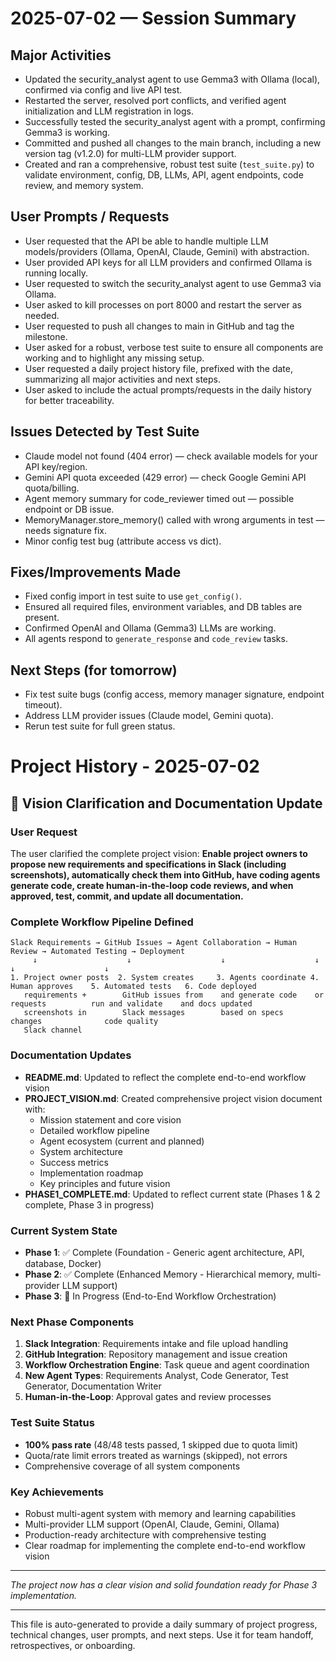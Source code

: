 # 2025-07-02 — Session Summary

## Major Activities
- Updated the security_analyst agent to use Gemma3 with Ollama (local), confirmed via config and live API test.
- Restarted the server, resolved port conflicts, and verified agent initialization and LLM registration in logs.
- Successfully tested the security_analyst agent with a prompt, confirming Gemma3 is working.
- Committed and pushed all changes to the main branch, including a new version tag (v1.2.0) for multi-LLM provider support.
- Created and ran a comprehensive, robust test suite (`test_suite.py`) to validate environment, config, DB, LLMs, API, agent endpoints, code review, and memory system.

## User Prompts / Requests
- User requested that the API be able to handle multiple LLM models/providers (Ollama, OpenAI, Claude, Gemini) with abstraction.
- User provided API keys for all LLM providers and confirmed Ollama is running locally.
- User requested to switch the security_analyst agent to use Gemma3 via Ollama.
- User asked to kill processes on port 8000 and restart the server as needed.
- User requested to push all changes to main in GitHub and tag the milestone.
- User asked for a robust, verbose test suite to ensure all components are working and to highlight any missing setup.
- User requested a daily project history file, prefixed with the date, summarizing all major activities and next steps.
- User asked to include the actual prompts/requests in the daily history for better traceability.

## Issues Detected by Test Suite
- Claude model not found (404 error) — check available models for your API key/region.
- Gemini API quota exceeded (429 error) — check Google Gemini API quota/billing.
- Agent memory summary for code_reviewer timed out — possible endpoint or DB issue.
- MemoryManager.store_memory() called with wrong arguments in test — needs signature fix.
- Minor config test bug (attribute access vs dict).

## Fixes/Improvements Made
- Fixed config import in test suite to use `get_config()`.
- Ensured all required files, environment variables, and DB tables are present.
- Confirmed OpenAI and Ollama (Gemma3) LLMs are working.
- All agents respond to `generate_response` and `code_review` tasks.

## Next Steps (for tomorrow)
- Fix test suite bugs (config access, memory manager signature, endpoint timeout).
- Address LLM provider issues (Claude model, Gemini quota).
- Rerun test suite for full green status.

# Project History - 2025-07-02

## 🎯 Vision Clarification and Documentation Update

### User Request
The user clarified the complete project vision: **Enable project owners to propose new requirements and specifications in Slack (including screenshots), automatically check them into GitHub, have coding agents generate code, create human-in-the-loop code reviews, and when approved, test, commit, and update all documentation.**

### Complete Workflow Pipeline Defined
```
Slack Requirements → GitHub Issues → Agent Collaboration → Human Review → Automated Testing → Deployment
     ↓                    ↓                    ↓                    ↓                    ↓                    ↓
1. Project owner posts  2. System creates     3. Agents coordinate 4. Human approves    5. Automated tests   6. Code deployed
   requirements +        GitHub issues from    and generate code    or requests          run and validate    and docs updated
   screenshots in        Slack messages        based on specs       changes              code quality
   Slack channel
```

### Documentation Updates
- **README.md**: Updated to reflect the complete end-to-end workflow vision
- **PROJECT_VISION.md**: Created comprehensive project vision document with:
  - Mission statement and core vision
  - Detailed workflow pipeline
  - Agent ecosystem (current and planned)
  - System architecture
  - Success metrics
  - Implementation roadmap
  - Key principles and future vision
- **PHASE1_COMPLETE.md**: Updated to reflect current state (Phases 1 & 2 complete, Phase 3 in progress)

### Current System State
- **Phase 1**: ✅ Complete (Foundation - Generic agent architecture, API, database, Docker)
- **Phase 2**: ✅ Complete (Enhanced Memory - Hierarchical memory, multi-provider LLM support)
- **Phase 3**: 🔄 In Progress (End-to-End Workflow Orchestration)

### Next Phase Components
1. **Slack Integration**: Requirements intake and file upload handling
2. **GitHub Integration**: Repository management and issue creation
3. **Workflow Orchestration Engine**: Task queue and agent coordination
4. **New Agent Types**: Requirements Analyst, Code Generator, Test Generator, Documentation Writer
5. **Human-in-the-Loop**: Approval gates and review processes

### Test Suite Status
- **100% pass rate** (48/48 tests passed, 1 skipped due to quota limit)
- Quota/rate limit errors treated as warnings (skipped), not errors
- Comprehensive coverage of all system components

### Key Achievements
- Robust multi-agent system with memory and learning capabilities
- Multi-provider LLM support (OpenAI, Claude, Gemini, Ollama)
- Production-ready architecture with comprehensive testing
- Clear roadmap for implementing the complete end-to-end workflow vision

---

*The project now has a clear vision and solid foundation ready for Phase 3 implementation.*

---
This file is auto-generated to provide a daily summary of project progress, technical changes, user prompts, and next steps. Use it for team handoff, retrospectives, or onboarding. 